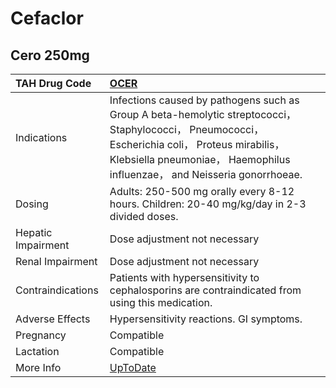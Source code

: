 # Cefaclor

## Cero 250mg

| TAH Drug Code      | [OCER](https://www.tahsda.org.tw/drugs/hissearch.php?drug_code=OCER)                                                                                                                                                          |
|:-------------------|:------------------------------------------------------------------------------------------------------------------------------------------------------------------------------------------------------------------------------|
| Indications        | Infections caused by pathogens such as Group A beta-hemolytic streptococci， Staphylococci， Pneumococci， Escherichia coli， Proteus mirabilis， Klebsiella pneumoniae， Haemophilus influenzae， and Neisseria gonorrhoeae. |
| Dosing             | Adults: 250-500 mg orally every 8-12 hours. Children: 20-40 mg/kg/day in 2-3 divided doses.                                                                                                                                   |
| Hepatic Impairment | Dose adjustment not necessary                                                                                                                                                                                                 |
| Renal Impairment   | Dose adjustment not necessary                                                                                                                                                                                                 |
| Contraindications  | Patients with hypersensitivity to cephalosporins are contraindicated from using this medication.                                                                                                                              |
| Adverse Effects    | Hypersensitivity reactions. GI symptoms.                                                                                                                                                                                      |
| Pregnancy          | Compatible                                                                                                                                                                                                                    |
| Lactation          | Compatible                                                                                                                                                                                                                    |
| More Info          | [UpToDate](https://www.uptodate.com/contents/cefaclor-drug-information)                                                                                                                                                       |

